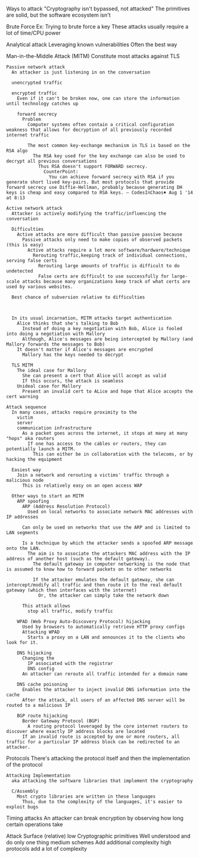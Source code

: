 Ways to attack
  "Cryptography isn't bypassed, not attacked"
    The primitives are solid, but the software ecosystem isn't
    
  Brute Force
    Ex: Trying to brute force a key
    These attacks usually require a lot of time/CPU power
  
  Analytical attack
    Leveraging known vulnerabilities
    Often the best way

  Man-in-the-Middle Attack (MITM)
    Constitute most attacks against TLS

    Passive network attack
      An attacker is just listening in on the conversation

      unencrypted traffic

      encrypted traffic
        Even if it can't be broken now, one can store the information until technology catches up

        forward secrecy
          Problem
            Computer systems often contain a critical configuration weakness that allows for decryption of all previously recorded internet traffic

            The most common key-exchange mechanism in TLS is based on the RSA algo
              The RSA key used for the key exchange can also be used to decrypt all previous conversations
                Thus RSA doesn't support FORWARD secrecy.
                  CounterPoint: 
                    You can achieve forward secrecy with RSA if you generate short lived key-pairs. But most protocols that provide forward secrecy use Diffie-Hellman, probably because generating DH keys is cheap and easy compared to RSA keys. – CodesInChaos♦ Aug 1 '14 at 8:13

    Active network attack
      Attacker is actively modifying the traffic/influencing the conversation

      Difficulties
        Active attacks are more difficult than passive passive because
          Passive attacks only need to make copies of observed packets (this is easy)
            Active attacks require a lot more software/hardware/technique
              Rerouting traffic,keeping track of individual connections, serving false certs
                Rerouting large amounts of traffic is difficult to do undetected
                False certs are difficult to use successfully for large-scale attacks because many organizations keep track of what certs are used by various websites.

      Best chance of subversion relative to difficulties
        


      In its usual incarnation, MITM attacks target authentication
        Alice thinks that she's talking to Bob
          Instead of doing a key negotiation with Bob, Alice is fooled into doing a negotiation with Mallory
          Although, Alice's messages are being intercepted by Mallory (and Mallory forwards the messages to Bob)
        It doesn't matter if Alice's messages are encrypted
          Mallory has the keys needed to decrypt

      TLS MITM
        The ideal case for Mallory
          She can present a cert that Alice will accept as valid
          If this occurs, the attack is seamless
        Unideal case for Mallory
          Present an invalid cert to ALice and hope that Alice accepts the cert warning

    Attack sequence
      In many cases, attacks require proximity to the
        victim
        server
        communication infrastructure
          As a packet goes across the internet, it stops at many at many "hops" aka routers
            If one has access to the cables or routers, they can potentially launch a MITM.
              This can either be in collaboration with the telecoms, or by hacking the equipment
      
      Easiest way
        Join a network and rerouting a victims' traffic through a malicious node
          This is relatively easy on an open access WAP

      Other ways to start an MITM
        ARP spoofing
          ARP (Address Resolution Protocol)
            Used on local networks to associate network MAC addresses with IP addresses

          Can only be used on networks that use the ARP and is limited to LAN segments

          Is a technique by which the attacker sends a spoofed ARP message onto the LAN.
            The aim is to associate the attackers MAC address with the IP address of another host (such as the default gateway).
              The default gateway in computer networking is the node that is assumed to know how to forward packets on to other networks

              If the attacker emulates the default gateway, she can intercept/modify all traffic and then route it to the real default gateway (which then interfaces with the internet)
                Or, the attacker can simply take the network down

          This attack allows
            stop all traffic, modify traffic

        WPAD (Web Proxy Auto-Discovery Protocol) hijacking
          Used by browsers to automatically retrieve HTTP proxy configs
          Attacking WPAD
            Starts a proxy on a LAN and announces it to the clients who look for it.

        DNS hijacking
          Changing the
            IP associated with the registrar
            DNS config
          An attacker can reroute all traffic intended for a domain name

        DNS cache poisoning
          Enables the attacker to inject invalid DNS information into the cache
          After the attack, all users of an affected DNS server will be routed to a malicious IP

        BGP route hijacking
          Border Gateway Protocol (BGP)
            A routing protocol leveraged by the core internet routers to discover where exactly IP address blocks are located
          If an invalid route is accepted by one or more routers, all traffic for a particular IP address block can be redirected to an attacker.

  Protocols
    There's attacking the protocol itself and then the implementation of the protocol

    Attacking Implementation
      aka attacking the software libraries that implement the cryptography

      C/Assembly
        Most crypto libraries are written in these languages
          Thus, due to the complexity of the languages, it's easier to exploit bugs

  Timing attacks
    An attacker can break encryption by observing how long certain operations take

Attack Surface (relative)
  low
    Cryptographic primitives
      Well understood and do only one thing
  medium
    schemes
      Add additional complexity
  high
    protocols
      add a lot of complexity

